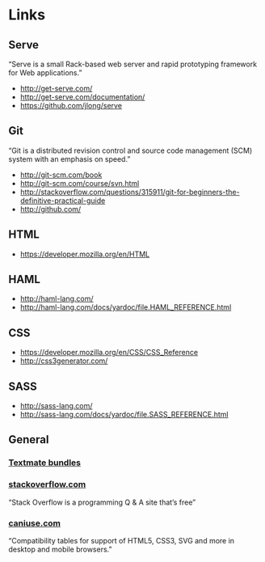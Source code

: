 # Links

## Serve

“Serve is a small Rack-based web server and rapid prototyping framework for Web applications.”

* http://get-serve.com/
* http://get-serve.com/documentation/
* https://github.com/jlong/serve

## Git

“Git is a distributed revision control and source code management (SCM) system with an emphasis on speed.”

* http://git-scm.com/book
* http://git-scm.com/course/svn.html
* http://stackoverflow.com/questions/315911/git-for-beginners-the-definitive-practical-guide
* http://github.com/

## HTML

* https://developer.mozilla.org/en/HTML

## HAML

* http://haml-lang.com/
* http://haml-lang.com/docs/yardoc/file.HAML_REFERENCE.html

## CSS

* https://developer.mozilla.org/en/CSS/CSS_Reference
* http://css3generator.com/

## SASS

* http://sass-lang.com/
* http://sass-lang.com/docs/yardoc/file.SASS_REFERENCE.html

## General

### [Textmate bundles](http://manual.macromates.com/en/bundles)

### [stackoverflow.com](http://stackoverflow.com/)

“Stack Overflow is a programming Q & A site that’s free”

### [caniuse.com](http://caniuse.com/)

“Compatibility tables for support of HTML5, CSS3, SVG and more in desktop and mobile browsers.”
